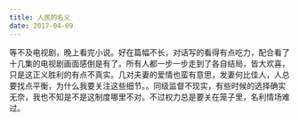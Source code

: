 ```yaml
---
title: 人民的名义
date: 2017-04-09
---
```


等不及电视剧，晚上看完小说。好在篇幅不长，对话写的看得有点吃力，配合看了十几集的电视剧画面感倒是有了。所有人都一步一步走到了各自结局，皆大欢喜，只是这正义胜利的有点不真实。几对夫妻的爱情也蛮有意思，发妻何比佳人，人总要找点平衡，为什么我要关注这些细节。。同级监督不现实，有些时候的选择确实无奈，我也不知是不是这制度哪里不对。不过权力总是要关在笼子里，名利情场难过。
